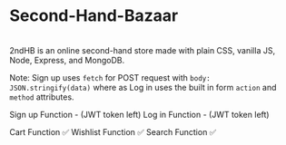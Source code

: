 # Second-Hand-Bazaar
<br>
2ndHB is an online second-hand store made with plain CSS, vanilla JS, Node, Express, and MongoDB.

Note: Sign up uses ```fetch``` for POST request with ```body: JSON.stringify(data)```
      where as Log in uses the built in form ```action``` and ```method``` attributes.

Sign up Function - (JWT token left)
Log in Function - (JWT token left)

Cart Function ✅
Wishlist Function ✅
Search Function ✅